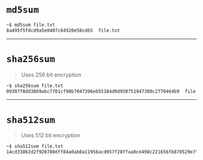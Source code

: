 
# `md5sum`

```bash
~$ md5sum file.txt
8a495f5fdcd9a5e0407c64920e58cd65  file.txt
```

---
# `sha256sum`

> Uses 256 bit encryption

```bash
~$ sha256sum file.txt
09307f8dd3869abc7701cf98b7047396eb55184d9d938751947300c2770464b9  file.txt
```

---

# `sha512sum`

> Uses 512 bit encryption

```bash
~$ sha512sum file.txt
14cd33862d2f920780dff84a0ab0a11956acd957f28ffaa0ce498c221656fb870529e7fa69aac2c03154b4c60738d0b2e670dd31f4b31565d5a0dc787a9708f1  file.txt
```